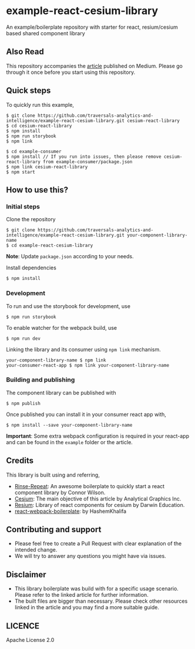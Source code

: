 # example-react-cesium-library
An example/boilerplate repository with starter for react, resium/cesium based 
shared component library

## Also Read
This repository accompanies the [article]() published on Medium. Please go through it once before you start using this repository.

## Quick steps
To quickly run this example,

```
$ git clone https://github.com/traversals-analytics-and-intelligence/example-react-cesium-library.git cesium-react-library
$ cd cesium-react-library
$ npm install
$ npm run storybook
$ npm link

$ cd example-consumer
$ npm install // If you run into issues, then please remove cesium-react-library from example-consumer/package.json
$ npm link cesium-react-library
$ npm start
```

## How to use this?

### Initial steps

Clone the repository
```
$ git clone https://github.com/traversals-analytics-and-intelligence/example-react-cesium-library.git your-component-library-name
$ cd example-react-cesium-library
```

**Note**: Update `package.json` according to your needs.

Install dependencies
```
$ npm install
```

### Development
To run and use the storybook for development, use
```
$ npm run storybook
```
To enable watcher for the webpack build, use
```
$ npm run dev
```
Linking the library and its consumer using `npm link` mechanism.
```
your-component-library-name $ npm link
your-consumer-react-app $ npm link your-component-library-name
```

### Building and publishing
The component library can be published with 
```
$ npm publish
```
Once published you can install it in your consumer react app with,
```
$ npm install --save your-component-library-name
```

**Important**: Some extra webpack configuration is required in your react-app and can be found in the `example` folder or the article.

## Credits

This library is built using and referring,

* [Rinse-Repeat](https://github.com/cwlsn/rinse-react): An awesome boilerplate to quickly start a react component library by Connor Wilson.
* [Cesium](https://github.com/AnalyticalGraphicsInc/cesium): The main objective of this article by Analytical Graphics Inc.
* [Resium](https://resium.darwineducation.com/): Library of react components for cesium by Darwin Education.
* [react-webpack-boilerplate](https://github.com/HashemKhalifa/webpack-react-boilerplate): by HashemKhalifa


## Contributing and support
* Please feel free to create a Pull Request with clear explanation of the intended change.
* We will try to answer any questions you might have via issues.

## Disclaimer
* This library boilerplate was build with for a specific usage scenario. Please refer to the linked article for further information.
* The built files are bigger than necessary. Please check other resources linked in the article and you may find a more suitable guide.

## LICENCE
Apache License 2.0
